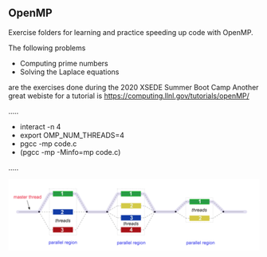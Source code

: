 ## OpenMP

Exercise folders for learning and practice speeding up code with OpenMP.

The following problems
- Computing prime numbers
- Solving the Laplace equations

are the exercises done during the 2020 XSEDE Summer Boot Camp
Another great webiste for a tutorial is https://computing.llnl.gov/tutorials/openMP/

.....

- interact -n 4
- export OMP_NUM_THREADS=4
- pgcc -mp code.c
- (pgcc -mp -Minfo=mp code.c)

.....

![Alt text](openMP_Logo.png?raw=true "Title")
